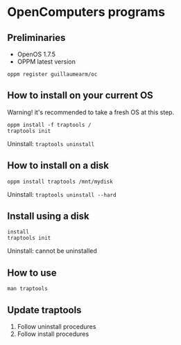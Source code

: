 # OpenComputers programs

## Preliminaries

- OpenOS 1.7.5
- OPPM latest version

```
oppm register guillaumearm/oc
```

## How to install on your current OS

Warning! it's recommended to take a fresh OS at this step.

```
oppm install -f traptools /
traptools init
```

Uninstall: `traptools uninstall`

## How to install on a disk

```
oppm install traptools /mnt/mydisk
```

Uninstall: `traptools uninstall --hard`

## Install using a disk

```
install
traptools init
```

Uninstall: cannot be uninstalled

## How to use

```
man traptools
```

## Update traptools

1. Follow uninstall procedures
2. Follow install procedures
